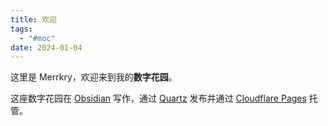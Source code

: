 ```yaml
---
title: 欢迎
tags:
  - "#moc"
date: 2024-01-04
---
```


这里是 Merrkry，欢迎来到我的**数字花园**。

这座数字花园在 [Obsidian](https://obsidian.md/) 写作，通过 [Quartz](https://quartz.jzhao.xyz/) 发布并通过 [Cloudflare Pages](https://pages.cloudflare.com/) 托管。

